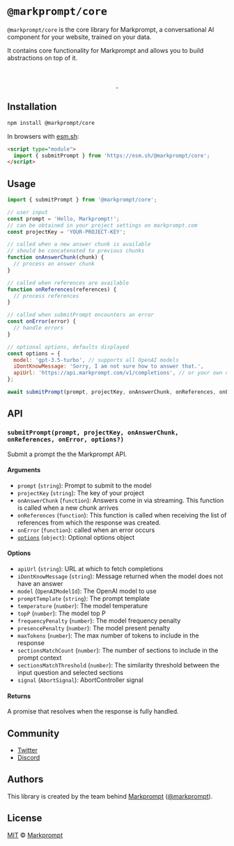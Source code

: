 # `@markprompt/core`

`@markprompt/core` is the core library for Markprompt, a conversational AI component for your website, trained on your data.

It contains core functionality for Markprompt and allows you to build abstractions on top of it.

<br />
<p align="center">
  <a aria-label="NPM version" href="https://www.npmjs.com/package/@markprompt/core">
    <img alt="" src="https://badgen.net/npm/v/@markprompt/core">
  </a>
  <a aria-label="License" href="https://github.com/motifland/markprompt-js/blob/main/packages/core/LICENSE">
    <img alt="" src="https://badgen.net/npm/license/@markprompt/core">
  </a>
</p>

## Installation

```sh
npm install @markprompt/core
```

In browsers with [esm.sh](https://esm.sh):

```html
<script type="module">
  import { submitPrompt } from 'https://esm.sh/@markprompt/core';
</script>
```

## Usage

```js
import { submitPrompt } from '@markprompt/core';

// user input
const prompt = 'Hello, Markprompt!';
// can be obtained in your project settings on markprompt.com
const projectKey = 'YOUR-PROJECT-KEY';

// called when a new answer chunk is available
// should be concatenated to previous chunks
function onAnswerChunk(chunk) {
  // process an answer chunk
}

// called when references are available
function onReferences(references) {
  // process references
}

// called when submitPrompt encounters an error
const onError(error) {
  // handle errors
}

// optional options, defaults displayed
const options = {
  model: 'gpt-3.5-turbo', // supports all OpenAI models
  iDontKnowMessage: 'Sorry, I am not sure how to answer that.',
  apiUrl: 'https://api.markprompt.com/v1/completions', // or your own completions API endpoint,
};

await submitPrompt(prompt, projectKey, onAnswerChunk, onReferences, onError, options);
```

## API

### `submitPrompt(prompt, projectKey, onAnswerChunk, onReferences, onError, options?)`

Submit a prompt the the Markprompt API.

#### Arguments

- `prompt` (`string`): Prompt to submit to the model
- `projectKey` (`string`): The key of your project
- `onAnswerChunk` (`function`): Answers come in via streaming. This function is called when a new chunk arrives
- `onReferences` (`function`): This function is called when receiving the list of references from which the response was created.
- `onError` (`function`): called when an error occurs
- [`options`](#options) (`object`): Optional options object

#### Options

- `apiUrl` (`string`): URL at which to fetch completions
- `iDontKnowMessage` (`string`): Message returned when the model does not have an answer
- `model` (`OpenAIModelId`): The OpenAI model to use
- `promptTemplate` (`string`): The prompt template
- `temperature` (`number`): The model temperature
- `topP` (`number`): The model top P
- `frequencyPenalty` (`number`): The model frequency penalty
- `presencePenalty` (`number`): The model present penalty
- `maxTokens` (`number`): The max number of tokens to include in the response
- `sectionsMatchCount` (`number`): The number of sections to include in the prompt context
- `sectionsMatchThreshold` (`number`): The similarity threshold between the input question and selected sections
- `signal` (`AbortSignal`): AbortController signal

#### Returns

A promise that resolves when the response is fully handled.

## Community

- [Twitter](https://twitter.com/markprompt)
- [Discord](https://discord.gg/MBMh4apz6X)

## Authors

This library is created by the team behind [Markprompt](https://markprompt.com)
([@markprompt](https://twitter.com/markprompt)).

## License

[MIT](./LICENSE) © [Markprompt](https://markprompt.com)
